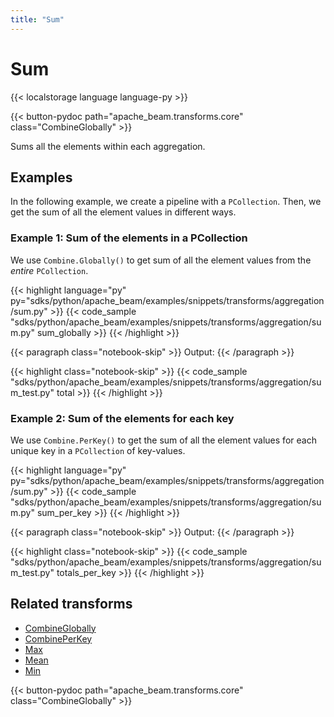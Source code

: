 ```yaml
---
title: "Sum"
---
```

<!--
Licensed under the Apache License, Version 2.0 (the "License");
you may not use this file except in compliance with the License.
You may obtain a copy of the License at

http://www.apache.org/licenses/LICENSE-2.0

Unless required by applicable law or agreed to in writing, software
distributed under the License is distributed on an "AS IS" BASIS,
WITHOUT WARRANTIES OR CONDITIONS OF ANY KIND, either express or implied.
See the License for the specific language governing permissions and
limitations under the License.
-->

# Sum

{{< localstorage language language-py >}}

{{< button-pydoc path="apache_beam.transforms.core" class="CombineGlobally" >}}

Sums all the elements within each aggregation.

## Examples

In the following example, we create a pipeline with a `PCollection`.
Then, we get the sum of all the element values in different ways.

### Example 1: Sum of the elements in a PCollection

We use `Combine.Globally()` to get sum of all the element values from the *entire* `PCollection`.

{{< highlight language="py" py="sdks/python/apache_beam/examples/snippets/transforms/aggregation/sum.py" >}}
{{< code_sample "sdks/python/apache_beam/examples/snippets/transforms/aggregation/sum.py" sum_globally >}}
{{< /highlight >}}

{{< paragraph class="notebook-skip" >}}
Output:
{{< /paragraph >}}

{{< highlight class="notebook-skip" >}}
{{< code_sample "sdks/python/apache_beam/examples/snippets/transforms/aggregation/sum_test.py" total >}}
{{< /highlight >}}

### Example 2: Sum of the elements for each key

We use `Combine.PerKey()` to get the sum of all the element values for each unique key in a `PCollection` of key-values.

{{< highlight language="py" py="sdks/python/apache_beam/examples/snippets/transforms/aggregation/sum.py" >}}
{{< code_sample "sdks/python/apache_beam/examples/snippets/transforms/aggregation/sum.py" sum_per_key >}}
{{< /highlight >}}

{{< paragraph class="notebook-skip" >}}
Output:
{{< /paragraph >}}

{{< highlight class="notebook-skip" >}}
{{< code_sample "sdks/python/apache_beam/examples/snippets/transforms/aggregation/sum_test.py" totals_per_key >}}
{{< /highlight >}}

## Related transforms

* [CombineGlobally](/documentation/transforms/python/aggregation/combineglobally)
* [CombinePerKey](/documentation/transforms/python/aggregation/combineperkey)
* [Max](/documentation/transforms/python/aggregation/max)
* [Mean](/documentation/transforms/python/aggregation/mean)
* [Min](/documentation/transforms/python/aggregation/min)

{{< button-pydoc path="apache_beam.transforms.core" class="CombineGlobally" >}}

